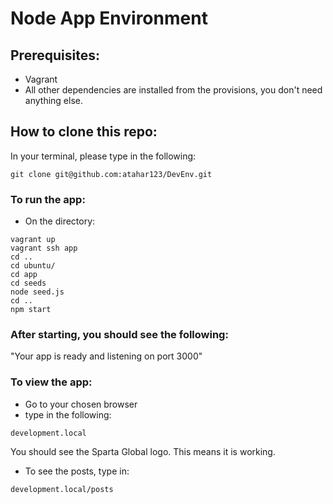 # Node App Environment

## Prerequisites:
- Vagrant
- All other dependencies are installed from the provisions, you don't need anything else.

## How to clone this repo:
In your terminal, please type in the following:
```
git clone git@github.com:atahar123/DevEnv.git
```

### To run the app:
- On the directory:
```
vagrant up
vagrant ssh app
cd ..
cd ubuntu/
cd app
cd seeds
node seed.js
cd ..
npm start
```

### After starting, you should see the following:
"Your app is ready and listening on port 3000"


### To view the app:
- Go to your chosen browser
- type in the following:
```
development.local
```
You should see the Sparta Global logo. This means it is working.

- To see the posts, type in:
```
development.local/posts
```
